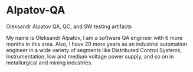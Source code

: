 # Alpatov-QA
Oleksandr Alpatov QA, QC, and SW testing artifacts

My name is Oleksandr Alpatov, I am a software QA engineer with 6 more months in this area. Also, I have 20 more years as an industrial automation engineer in a wide variety of segments like Distributed Control Systems, Instrumentation, low and medium voltage power supply, and so on in metallurgical and mining industries.

